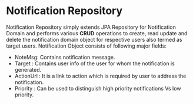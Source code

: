 # Notification Repository
Notification Repository simply extends JPA Repository for Notification Domain and performs various **CRUD** operations to create, read update and delete the notification domain object for respective users also termed as target users.
Notification Object consists of following major fields:
+ NoteMsg: Contains notification message.
+ Target : Contains user info of the user for whom the notification is generated.
+ ActionUrl : It is a link to action which is required by user to address the notification.
+ Priority : Can be used to distinguish high priority notifications Vs low priority.

<!--stackedit_data:
eyJoaXN0b3J5IjpbLTE5MTcxMTM3MTksLTI5Mjg1Mjg3Miw3Mz
A5OTgxMTZdfQ==
-->